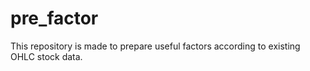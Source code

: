 # pre_factor
This repository is made to prepare useful factors according to existing OHLC stock data.
